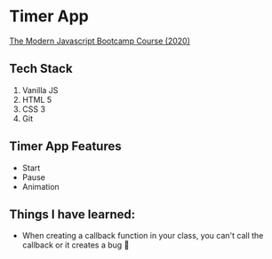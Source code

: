 # Timer App
[The Modern Javascript Bootcamp Course (2020)](https://www.udemy.com/course/javascript-beginners-complete-tutorial/)

## Tech Stack
1. Vanilla JS
2. HTML 5
3. CSS 3
4. Git

## Timer App Features
- Start
- Pause
- Animation

## Things I have learned:
- When creating a callback function in your class, you can't call the callback or it creates a bug 🐞
